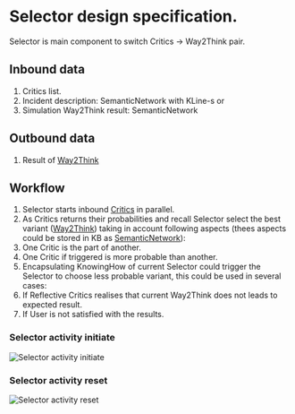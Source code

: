 # Selector design specification.

Selector is main component to switch Critics -> Way2Think pair.

## Inbound data

 1. Critics list.
 1. Incident description: SemanticNetwork with KLine-s or
 1. Simulation Way2Think result: SemanticNetwork

## Outbound data
 1. Result of [Way2Think](way2Think.md#Outbound_data)

## Workflow

 1. Selector starts inbound [Critics](critics.md) in parallel.
 1. As Critics returns their probabilities and recall Selector select the best variant ([Way2Think](way2Think.md))
 taking in account following aspects (thees aspects could be stored in KB as [SemanticNetwork](knowledge.md)):
   2. One Critic is the part of another.
   2. One Critic if triggered is more probable than another.
 1. Encapsulating KnowingHow of current Selector could trigger the Selector to choose less probable variant, this could be used in several cases:
   2. If Reflective Critics realises that current Way2Think does not leads to expected result.
   2. If User is not satisfied with the results.

### Selector activity initiate

![Selector activity initiate](https://github.com/menta/menta-0.3/raw/master/doc/informal/uml/images/selectoractivityinitiate.png)

### Selector activity reset

![Selector activity reset](https://github.com/menta/menta-0.3/raw/master/doc/informal/uml/images/selectoractivityreset.png)